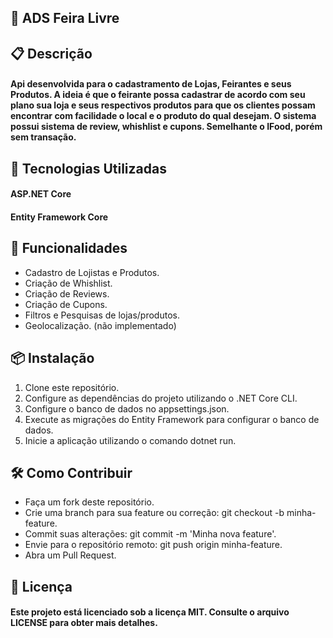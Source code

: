 ## 📌 ADS Feira Livre

## 📋 Descrição
#### Api desenvolvida para o cadastramento de Lojas, Feirantes e seus Produtos. A ideia é que o feirante possa cadastrar de acordo com seu plano sua loja e seus respectivos produtos para que os clientes possam encontrar com facilidade o local e o produto do qual desejam. O sistema possui sistema de review, whishlist e cupons. Semelhante o IFood, porém sem transação.


## 🚀 Tecnologias Utilizadas
#### ASP.NET Core
#### Entity Framework Core


## 🎯 Funcionalidades
- Cadastro de Lojistas e Produtos.
- Criação de Whishlist.
- Criação de Reviews.
- Criação de Cupons.
- Filtros e Pesquisas de lojas/produtos.
- Geolocalização. (não implementado)


## 📦 Instalação
1. Clone este repositório.
2. Configure as dependências do projeto utilizando o .NET Core CLI.
3. Configure o banco de dados no appsettings.json.
4. Execute as migrações do Entity Framework para configurar o banco de dados.
5. Inicie a aplicação utilizando o comando dotnet run.

## 🛠️ Como Contribuir
- Faça um fork deste repositório.
- Crie uma branch para sua feature ou correção: git checkout -b minha-feature.
- Commit suas alterações: git commit -m 'Minha nova feature'.
- Envie para o repositório remoto: git push origin minha-feature.
- Abra um Pull Request.

## 📜 Licença
#### Este projeto está licenciado sob a licença MIT. Consulte o arquivo LICENSE para obter mais detalhes.
